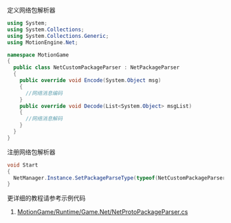 
定义网络包解析器
```C#
using System;
using System.Collections;
using System.Collections.Generic;
using MotionEngine.Net;

namespace MotionGame
{
  public class NetCustomPackageParser : NetPackageParser
  {
    public override void Encode(System.Object msg)
    {
      //网络消息编码
    }
    public override void Decode(List<System.Object> msgList)
    {
      //网络消息解码
    }
  }
}
```

注册网络包解析器
```C#
void Start
{
  NetManager.Instance.SetPackageParseType(typeof(NetCustomPackageParser));
}
```

更详细的教程请参考示例代码
1. [MotionGame/Runtime/Game.Net/NetProtoPackageParser.cs](https://github.com/gmhevinci/MotionFramework/blob/master/Assets/MotionGame/Runtime/Game.Net/NetProtoPackageParser.cs)

